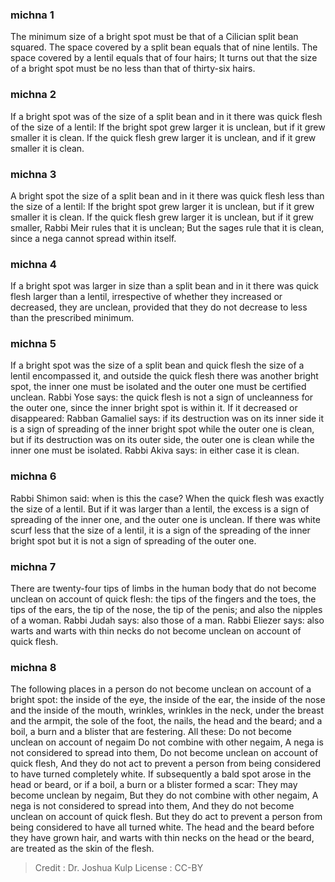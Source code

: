 
### michna 1
The minimum size of a bright spot must be that of a Cilician split bean squared. The space covered by a split bean equals that of nine lentils. The space covered by a lentil equals that of four hairs; It turns out that the size of a bright spot must be no less than that of thirty-six hairs.

### michna 2
If a bright spot was of the size of a split bean and in it there was quick flesh of the size of a lentil: If the bright spot grew larger it is unclean, but if it grew smaller it is clean. If the quick flesh grew larger it is unclean, and if it grew smaller it is clean.

### michna 3
A bright spot the size of a split bean and in it there was quick flesh less than the size of a lentil: If the bright spot grew larger it is unclean, but if it grew smaller it is clean. If the quick flesh grew larger it is unclean, but if it grew smaller, Rabbi Meir rules that it is unclean; But the sages rule that it is clean, since a nega cannot spread within itself.

### michna 4
If a bright spot was larger in size than a split bean and in it there was quick flesh larger than a lentil, irrespective of whether they increased or decreased, they are unclean, provided that they do not decrease to less than the prescribed minimum.

### michna 5
If a bright spot was the size of a split bean and quick flesh the size of a lentil encompassed it, and outside the quick flesh there was another bright spot, the inner one must be isolated and the outer one must be certified unclean. Rabbi Yose says: the quick flesh is not a sign of uncleanness for the outer one, since the inner bright spot is within it. If it decreased or disappeared: Rabban Gamaliel says: if its destruction was on its inner side it is a sign of spreading of the inner bright spot while the outer one is clean, but if its destruction was on its outer side, the outer one is clean while the inner one must be isolated. Rabbi Akiva says: in either case it is clean.

### michna 6
Rabbi Shimon said: when is this the case?  When the quick flesh was exactly the size of a lentil. But if it was larger than a lentil, the excess is a sign of spreading of the inner one, and the outer one is unclean. If there was white scurf less that the size of a lentil, it is a sign of the spreading of the inner bright spot but it is not a sign of spreading of the outer one.

### michna 7
There are twenty-four tips of limbs in the human body that do not become unclean on account of quick flesh: the tips of the fingers and the toes, the tips of the ears, the tip of the nose, the tip of the penis; and also the nipples of a woman. Rabbi Judah says: also those of a man. Rabbi Eliezer says: also warts and warts with thin necks do not become unclean on account of quick flesh.

### michna 8
The following places in a person do not become unclean on account of a bright spot: the inside of the eye, the inside of the ear, the inside of the nose and the inside of the mouth, wrinkles, wrinkles in the neck, under the breast and the armpit, the sole of the foot, the nails, the head and the beard; and a boil, a burn and a blister that are festering. All these: Do not become unclean on account of negaim Do not combine with other negaim, A nega is not considered to spread into them, Do not become unclean on account of quick flesh, And they do not act to prevent a person from being considered to have turned completely white. If subsequently a bald spot arose in the head or beard, or if a boil, a burn or a blister formed a scar: They may become unclean by negaim, But they do not combine with other negaim, A nega is not considered to spread into them, And they do not become unclean on account of quick flesh. But they do act to prevent a person from being considered to have all turned white. The head and the beard before they have grown hair, and warts with thin necks on the head or the beard, are treated as the skin of the flesh.

>Credit : Dr. Joshua Kulp
>License : CC-BY